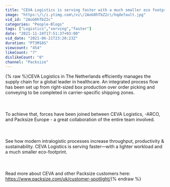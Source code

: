 ```yaml
---
title: "CEVA Logistics is serving faster with a much smaller eco footprint."
image: "https:\/\/i.ytimg.com\/vi\/2AoG0hTbZ2c\/hqdefault.jpg"
vid_id: "2AoG0hTbZ2c"
categories: "People-Blogs"
tags: ["Logistics","serving","faster"]
date: "2021-11-24T17:51:37+03:00"
vid_date: "2021-06-21T23:20:23Z"
duration: "PT3M18S"
viewcount: "454"
likeCount: "7"
dislikeCount: "0"
channel: "Packsize"
---
```

{% raw %}CEVA Logistics in The Netherlands efficiently manages the supply chain for a global leader in healthcare. An integrated process flow has been set up from right-sized box production over order picking and conveying to be completed in carrier-specific shipping zones.<br /><br /><br /><br />To achieve that, forces have been joined between CEVA Logistics, -ARCO, and Packsize Europe - a great collaboration of the entire team involved.<br /><br /><br /><br />See how modern intralogistic processes increase throughput, productivity &amp; sustainability. CEVA Logistics is serving faster—with a lighter workload and a much smaller eco-footprint.<br /><br /><br /><br />Read more about CEVA and other Packsize customers here: <a rel="nofollow" target="blank" href="https://www.packsize.com/uk/customer-spotlight/">https://www.packsize.com/uk/customer-spotlight/</a>{% endraw %}
